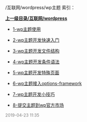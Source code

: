 /互联网/wordpress/wp主题 索引：


**[上一级目录/互联网/wordpress](/互联网/wordpress/index.md)**

- [1-wp主题使用](/互联网/wordpress/wp主题/1-wp主题使用.md)

- [2-wp主题开发快速入门](/互联网/wordpress/wp主题/2-wp主题开发快速入门.md)

- [3-wp主题开发文件结构](/互联网/wordpress/wp主题/3-wp主题开发文件结构.md)

- [4-wp主题开发条件语法](/互联网/wordpress/wp主题/4-wp主题开发条件语法.md)

- [5-wp主题开发特殊页面](/互联网/wordpress/wp主题/5-wp主题开发特殊页面.md)

- [6-wp主题接入options-framework](/互联网/wordpress/wp主题/6-wp主题接入options-framework.md)

- [7-wp主题开发小技巧](/互联网/wordpress/wp主题/7-wp主题开发小技巧.md)

- [8-提交主题到wp官方市场](/互联网/wordpress/wp主题/8-提交主题到wp官方市场.md)


<font size=2 color='grey'> 2019-04-23 11:35 </font>